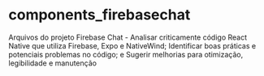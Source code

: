 # components_firebasechat
Arquivos do projeto Firebase Chat - Analisar criticamente código React Native que utiliza Firebase, Expo e NativeWind; Identificar boas práticas e potenciais problemas no código; e Sugerir melhorias para otimização, legibilidade e manutenção
